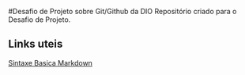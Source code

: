 #Desafio de Projeto sobre Git/Github da DIO
Repositório criado para o Desafio de Projeto. 

## Links uteis
[Sintaxe Basica Markdown](https://www.markdownguide.org/basic-syntax/)
